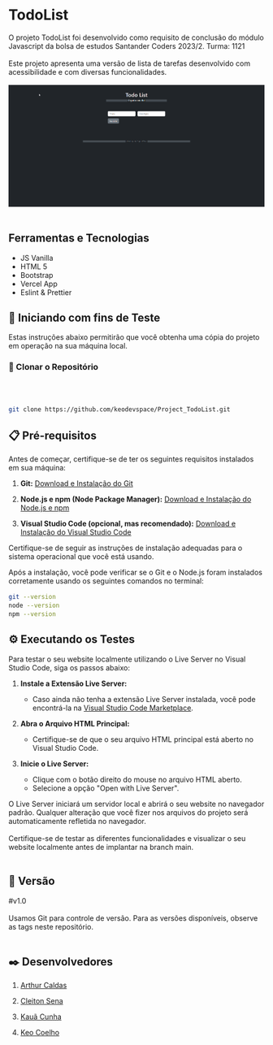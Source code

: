 # TodoList

O projeto TodoList foi desenvolvido como requisito de conclusão do módulo Javascript da bolsa de estudos Santander Coders 2023/2. Turma: 1121
<br>
<br>
Este projeto apresenta uma versão de lista de tarefas desenvolvido com acessibilidade e com diversas funcionalidades.
<br>
<br>
![GIF](./src/assets/todolist.gif)
<br>
<br>

## Ferramentas e Tecnologias

- JS Vanilla
- HTML 5
- Bootstrap
- Vercel App
- Eslint & Prettier
  <br>

## 🚀 Iniciando com fins de Teste

Estas instruções abaixo permitirão que você obtenha uma cópia do projeto em operação na sua máquina local.

### 🔗 Clonar o Repositório

<br>

```bash

git clone https://github.com/keodevspace/Project_TodoList.git

```

## 📋 Pré-requisitos

Antes de começar, certifique-se de ter os seguintes requisitos instalados em sua máquina:

1. **Git:** [Download e Instalação do Git](https://git-scm.com/book/pt-br/v2/Come%C3%A7ando-Instalando-o-Git)

2. **Node.js e npm (Node Package Manager):** [Download e Instalação do Node.js e npm](https://nodejs.org/)

3. **Visual Studio Code (opcional, mas recomendado):** [Download e Instalação do Visual Studio Code](https://code.visualstudio.com/)
   <br>

Certifique-se de seguir as instruções de instalação adequadas para o sistema operacional que você está usando.

Após a instalação, você pode verificar se o Git e o Node.js foram instalados corretamente usando os seguintes comandos no terminal:
<br>

```bash
git --version
node --version
npm --version
```

## ⚙️ Executando os Testes

Para testar o seu website localmente utilizando o Live Server no Visual Studio Code, siga os passos abaixo:
<br>

1. **Instale a Extensão Live Server:**

   - Caso ainda não tenha a extensão Live Server instalada, você pode encontrá-la na [Visual Studio Code Marketplace](https://marketplace.visualstudio.com/items?itemName=ritwickdey.LiveServer).
     <br>

2. **Abra o Arquivo HTML Principal:**

   - Certifique-se de que o seu arquivo HTML principal está aberto no Visual Studio Code.
     <br>

3. **Inicie o Live Server:**
   - Clique com o botão direito do mouse no arquivo HTML aberto.
   - Selecione a opção "Open with Live Server".
     <br>

O Live Server iniciará um servidor local e abrirá o seu website no navegador padrão. Qualquer alteração que você fizer nos arquivos do projeto será automaticamente refletida no navegador.
<br>
<br>
Certifique-se de testar as diferentes funcionalidades e visualizar o seu website localmente antes de implantar na branch main.
<br>
<br>

## 📌 Versão

#v1.0<br><br>
Usamos Git para controle de versão. Para as versões disponíveis, observe as tags neste repositório.
<br>
<br>

## ✒️ Desenvolvedores

1. [Arthur Caldas](https://github.com/arthurcaaldas)

2. [Cleiton Sena](https://github.com/CleitonSena21)

3. [Kauã Cunha](https://github.com/Kaua-da-Cunha-Rodrigues)

4. [Keo Coelho](https://github.com/keodevspace)
